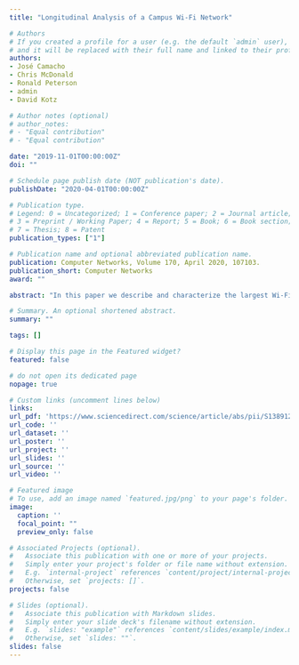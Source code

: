 ```yaml
---
title: "Longitudinal Analysis of a Campus Wi-Fi Network"

# Authors
# If you created a profile for a user (e.g. the default `admin` user), write the username (folder name) here 
# and it will be replaced with their full name and linked to their profile.
authors:
- José Camacho 
- Chris McDonald 
- Ronald Peterson 
- admin
- David Kotz

# Author notes (optional)
# author_notes:
# - "Equal contribution"
# - "Equal contribution"

date: "2019-11-01T00:00:00Z"
doi: ""

# Schedule page publish date (NOT publication's date).
publishDate: "2020-04-01T00:00:00Z"

# Publication type.
# Legend: 0 = Uncategorized; 1 = Conference paper; 2 = Journal article;
# 3 = Preprint / Working Paper; 4 = Report; 5 = Book; 6 = Book section;
# 7 = Thesis; 8 = Patent
publication_types: ["1"]

# Publication name and optional abbreviated publication name.
publication: Computer Networks, Volume 170, April 2020, 107103.
publication_short: Computer Networks
award: ""

abstract: "In this paper we describe and characterize the largest Wi-Fi network trace ever published: spanning seven years, approximately 3000 distinct access points, 40,000 authenticated users, and 600,000 distinct Wi-Fi stations. The 7TB of raw data are pre-processed into connection sessions, which are made available for the research community. We describe the methods used to capture and process the traces, and characterize the most prominent trends and changes during the seven-year span of the trace. Furthermore, this Wi-Fi network covers the campus of Dartmouth College, the same campus detailed a decade earlier in seminal papers about that network and its users’ network behavior. We thus are able to comment on changes in patterns of usage, connection, and mobility in Wi-Fi deployments."

# Summary. An optional shortened abstract.
summary: ""

tags: []

# Display this page in the Featured widget?
featured: false

# do not open its dedicated page
nopage: true

# Custom links (uncomment lines below)
links:
url_pdf: 'https://www.sciencedirect.com/science/article/abs/pii/S1389128619308187'
url_code: ''
url_dataset: ''
url_poster: ''
url_project: ''
url_slides: ''
url_source: ''
url_video: ''

# Featured image
# To use, add an image named `featured.jpg/png` to your page's folder. 
image:
  caption: ''
  focal_point: ""
  preview_only: false

# Associated Projects (optional).
#   Associate this publication with one or more of your projects.
#   Simply enter your project's folder or file name without extension.
#   E.g. `internal-project` references `content/project/internal-project/index.md`.
#   Otherwise, set `projects: []`.
projects: false

# Slides (optional).
#   Associate this publication with Markdown slides.
#   Simply enter your slide deck's filename without extension.
#   E.g. `slides: "example"` references `content/slides/example/index.md`.
#   Otherwise, set `slides: ""`.
slides: false
---
```


